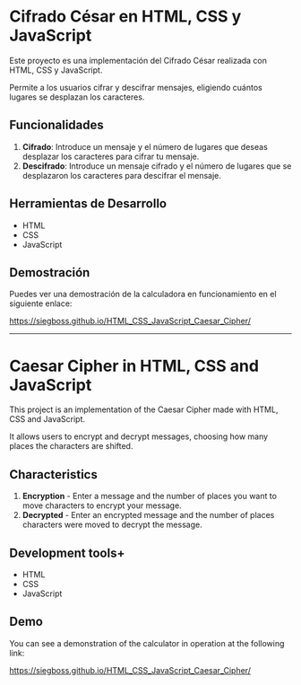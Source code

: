 # Cifrado César en HTML, CSS y JavaScript

Este proyecto es una implementación del Cifrado César realizada con HTML, CSS y JavaScript. 

Permite a los usuarios cifrar y descifrar mensajes, eligiendo cuántos lugares se desplazan los caracteres.

## Funcionalidades

1. **Cifrado**: Introduce un mensaje y el número de lugares que deseas desplazar los caracteres para cifrar tu mensaje.
2. **Descifrado**: Introduce un mensaje cifrado y el número de lugares que se desplazaron los caracteres para descifrar el mensaje.

## Herramientas de Desarrollo

- HTML
- CSS
- JavaScript

## Demostración

Puedes ver una demostración de la calculadora en funcionamiento en el siguiente enlace: 

https://siegboss.github.io/HTML_CSS_JavaScript_Caesar_Cipher/

------------------------------

# Caesar Cipher in HTML, CSS and JavaScript

This project is an implementation of the Caesar Cipher made with HTML, CSS and JavaScript.

It allows users to encrypt and decrypt messages, choosing how many places the characters are shifted.

## Characteristics

1. **Encryption** - Enter a message and the number of places you want to move characters to encrypt your message.
2. **Decrypted** - Enter an encrypted message and the number of places characters were moved to decrypt the message.

## Development tools+

- HTML
- CSS
- JavaScript

## Demo

You can see a demonstration of the calculator in operation at the following link:

https://siegboss.github.io/HTML_CSS_JavaScript_Caesar_Cipher/